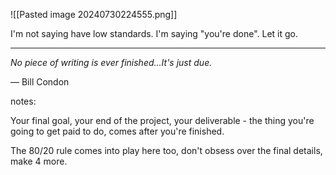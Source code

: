![[Pasted image 20240730224555.png]]

I'm not saying have low standards. I'm saying "you're done". Let it go.

---

_No piece of writing is ever finished...It's just due._

— Bill Condon

notes:

Your final goal, your end of the project, your deliverable - the thing you're going to get paid to do, comes after you're finished.

The 80/20 rule comes into play here too, don't obsess over the final details, make 4 more.